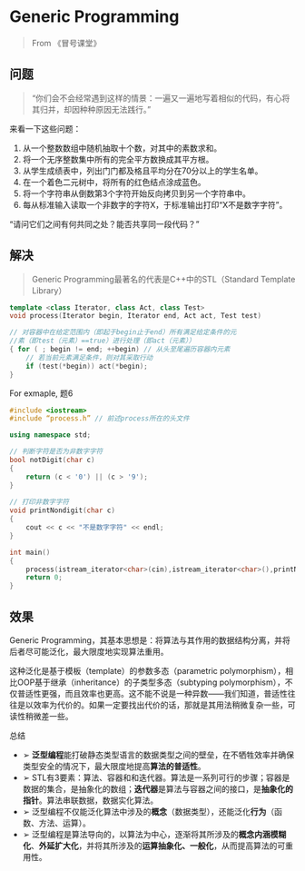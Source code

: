 # Generic Programming

> From 《冒号课堂》

## 问题

> “你们会不会经常遇到这样的情景：一遍又一遍地写着相似的代码，有心将其归并，却因种种原因无法践行。”

来看一下这些问题：

1. 从一个整数数组中随机抽取十个数，对其中的素数求和。
2. 将一个无序整数集中所有的完全平方数换成其平方根。
3. 从学生成绩表中，列出门门都及格且平均分在70分以上的学生名单。
4. 在一个着色二元树中，将所有的红色结点涂成蓝色。
5. 将一个字符串从倒数第3个字符开始反向拷贝到另一个字符串中。
6. 每从标准输入读取一个非数字的字符X，于标准输出打印“X不是数字字符”。

“请问它们之间有何共同之处？能否共享同一段代码？”

## 解决

> Generic Programming最著名的代表是C++中的STL（Standard Template Library）

``` c++
template <class Iterator, class Act, class Test> 
void process(Iterator begin, Iterator end, Act act, Test test) 

// 对容器中在给定范围内（即起于begin止于end）所有满足给定条件的元 
//素（即test（元素）==true）进行处理（即act（元素）） 
{ for ( ; begin != end; ++begin) // 从头至尾遍历容器内元素 
	// 若当前元素满足条件，则对其采取行动 
	if (test(*begin)) act(*begin); 
}
```

For exmaple, 题6


``` c++
#include <iostream> 
#include “process.h” // 前述process所在的头文件 

using namespace std; 

// 判断字符是否为非数字字符 
bool notDigit(char c) 
{ 
	return (c < '0') || (c > '9'); 
} 
	
// 打印非数字字符 
void printNondigit(char c)
{ 
	cout << c << "不是数字字符" << endl; 
} 

int main() 
{    
    process(istream_iterator<char>(cin),istream_iterator<char>(),printNondigit, notDigit); 
	return 0; 
}
```

## 效果 

Generic Programming，其基本思想是：将算法与其作用的数据结构分离，并将后者尽可能泛化，最大限度地实现算法重用。

这种泛化是基于模板（template）的参数多态（parametric polymorphism），相比OOP基于继承（inheritance）的子类型多态（subtyping polymorphism），不仅普适性更强，而且效率也更高。这不能不说是一种异数——我们知道，普适性往往是以效率为代价的。如果一定要找出代价的话，那就是其用法稍微复杂一些，可读性稍微差一些。


总结

* ➢ **泛型编程**能打破静态类型语言的数据类型之间的壁垒，在不牺牲效率并确保类型安全的情况下，最大限度地提高**算法的普适性**。
* ➢ STL有3要素：算法、容器和和迭代器。算法是一系列可行的步骤；容器是数据的集合，是抽象化的数组；**迭代器**是算法与容器之间的接口，是**抽象化的指针**。算法串联数据，数据实化算法。
* ➢ 泛型编程不仅能泛化算法中涉及的**概念**（数据类型），还能泛化**行为**（函数、方法、运算）。
* ➢ 泛型编程是算法导向的，以算法为中心，逐渐将其所涉及的**概念内涵模糊化**、**外延扩大化**，并将其所涉及的**运算抽象化、一般化**，从而提高算法的可重用性。
